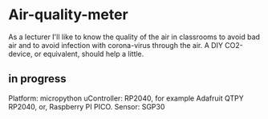 # Air-quality-meter

As a lecturer I'll like to know the quality of the air in classrooms to avoid bad air and to avoid infection with corona-virus through the air.
A DIY CO2-device, or equivalent, should help a little.

## in progress

Platform: micropython
uController: RP2040, for example Adafruit QTPY RP2040, or, Raspberry PI PICO.
Sensor: SGP30

